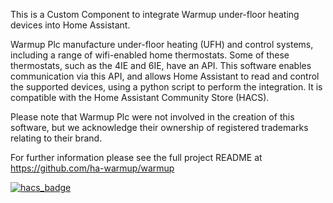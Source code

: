 This is a Custom Component to integrate Warmup 
under-floor heating devices into Home Assistant. 

Warmup Plc manufacture under-floor heating (UFH) 
and control systems, 
including a range of wifi-enabled home thermostats. 
Some of these thermostats, such as the 4IE and 6IE, 
have an API. 
This software enables communication via this API, 
and allows Home Assistant to read and control the supported devices, 
using a python script to perform the integration. 
It is compatible with the Home Assistant Community Store (HACS).

Please note that Warmup Plc were not involved 
in the creation of this software, 
but we acknowledge their ownership of 
registered trademarks relating to their brand. 

For further information please see the full project README at 
https://github.com/ha-warmup/warmup

[![hacs_badge](https://img.shields.io/badge/HACS-Custom-41BDF5.svg)](https://github.com/ha-warmup/warmup)
